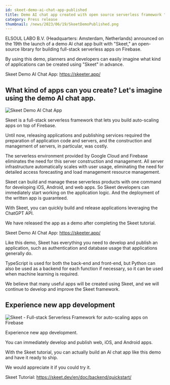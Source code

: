 ```yaml
---
id: skeet-demo-ai-chat-app-published
title: Demo AI chat app created with open source serverless framework "Skeet" launched
category: Press release
thumbnail: /news/2023/06/19/SkeetDemoPublished.png
---
```


ELSOUL LABO B.V. (Headquarters: Amsterdam, Netherlands) announced on the 19th
the launch of a demo AI chat app built with "Skeet," an open-source library for
building full-stack serverless apps on Firebase.

By using this demo, planners and developers can easily imagine what kind of
applications can be created using "Skeet" in advance.

Skeet Demo AI Chat App: https://skeeter.app/

## What kind of apps can you create? Let's imagine using the demo AI chat app.

![Skeet Demo AI Chat App](/news/2023/06/19/SkeeterAppSample16-9.png)

Skeet is a full-stack serverless framework that lets you build auto-scaling apps
on top of Firebase.

Until now, releasing applications and publishing services required the
preparation of application code and servers, and the construction and management
of servers, in particular, was costly.

The serverless environment provided by Google Cloud and Firebase eliminates the
need for this server construction and management. All server infrastructure
automatically scales with user usage, eliminating the need for detailed access
forecasting and load management resource management.

Skeet can build and manage these serverless products with one command for
developing iOS, Android, and web apps. So Skeet developers can immediately start
working on the application logic. And the deployment of the written app is
guaranteed.

With Skeet, you can quickly build and release applications leveraging the
ChatGPT API.

We have released the app as a demo after completing the Skeet tutorial.

Skeet Demo AI Chat App: https://skeeter.app/

Like this demo, Skeet has everything you need to develop and publish an
application, such as authentication and database usage that applications
generally do.

TypeScript is used for both the back-end and front-end, but Python can also be
used as a backend for each function if necessary, so it can be used when machine
learning is required.

We believe that many useful apps will be created using Skeet, and we will
continue to develop and improve the Skeet framework.

## Experience new app development

![Skeet - Full-stack Serverless Framework for auto-scaling apps on Firebase](/news/2023/06/13/EffortlessServerlessSkeet.png)

Experience new app development.

You can immediately develop and publish web, iOS, and Android apps.

With the Skeet tutorial, you can actually build an AI chat app like this demo
and have it ready to ship.

We would appreciate it if you could try it.

Skeet Tutorial: https://skeet.dev/en/doc/backend/quickstart/
